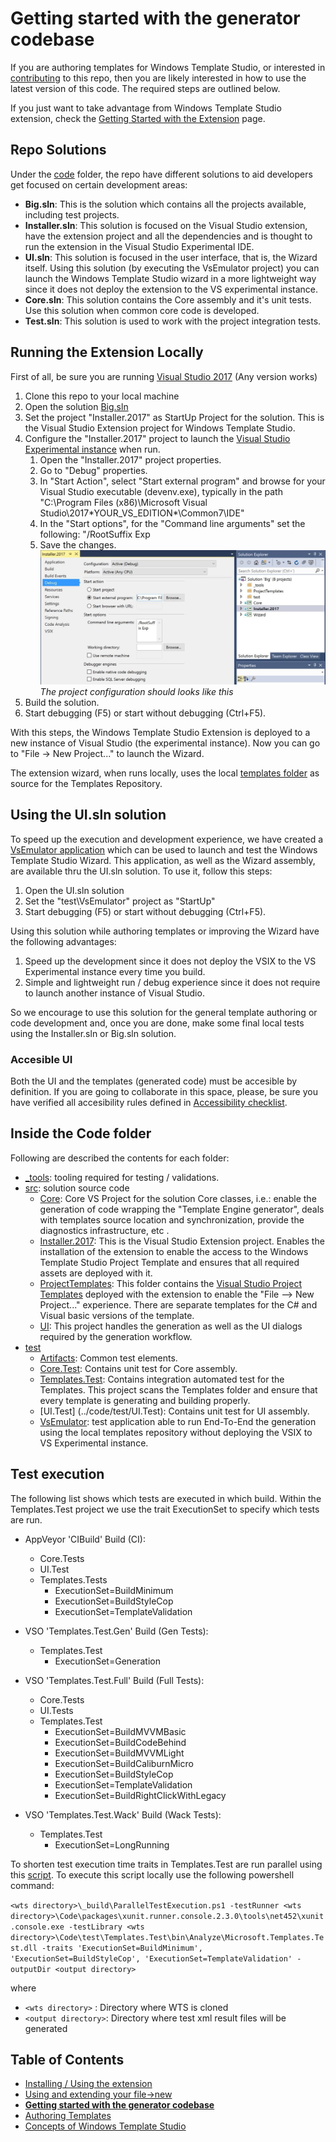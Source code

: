 # Getting started with the generator codebase

If you are authoring templates for Windows Template Studio, or interested in [contributing](../CONTRIBUTING.md) to this repo, then you are likely interested in how to use the latest version of this code. The required steps are outlined below.

If you just want to take advantage from Windows Template Studio extension, check the [Getting Started with the Extension](getting-started-extension.md) page.

## Repo Solutions

Under the [code](../code/) folder, the repo have different solutions to aid developers get focused on certain development areas:

* **Big.sln**: This is the solution which contains all the projects available, including test projects.
* **Installer.sln**: This solution is focused on the Visual Studio extension, have the extension project and all the dependencies and is thought to run the extension in the Visual Studio Experimental IDE.
* **UI.sln**: This solution is focused in the user interface, that is, the Wizard itself. Using this solution (by executing the VsEmulator project) you can launch the Windows Template Studio wizard in a more lightweight way since it does not deploy the extension to the VS experimental instance.
* **Core.sln**: This solution contains the Core assembly and it's unit tests. Use this solution when common core code is developed.
* **Test.sln**: This solution is used to work with the project integration tests.

## Running the Extension Locally

First of all, be sure you are running [Visual Studio 2017](https://www.visualstudio.com/downloads/) (Any version works)

1. Clone this repo to your local machine
1. Open the solution [Big.sln](../code/)
1. Set the project "Installer.2017" as StartUp Project for the solution. This is the Visual Studio Extension project for Windows Template Studio.
1. Configure the "Installer.2017" project to launch the [Visual Studio Experimental instance](https://msdn.microsoft.com/library/bb166560(v=vs.140).aspx) when run.
   1. Open the "Installer.2017" project properties.
   1. Go to "Debug" properties.
   1. In "Start Action", select "Start external program" and browse for your Visual Studio executable (devenv.exe), typically in the path "C:\Program Files (x86)\Microsoft Visual Studio\2017\*YOUR_VS_EDITION*\Common7\IDE\"
   1. In the "Start options", for the "Command line arguments" set the following: "/RootSuffix Exp
   1. Save the changes.
    ![Installer.2017 Configuration](./resources/getting-started/Installer2017.Debug.Config.JPG)
    *The project configuration should looks like this*
1. Build the solution.
1. Start debugging (F5) or start without debugging (Ctrl+F5).

With this steps, the Windows Template Studio Extension is deployed to a new instance of Visual Studio (the experimental instance). Now you can go to "File -> New Project..." to launch the Wizard.

The extension wizard, when runs locally, uses the local [templates folder](../templates) as source for the Templates Repository.

## Using the UI.sln solution

To speed up the execution and development experience, we have created a [VsEmulator application](../src/test) which can be used to launch and test the Windows Template Studio Wizard. This application, as well as the Wizard assembly, are available thru the UI.sln solution. To use it, follow this steps:

1. Open the UI.sln solution
1. Set the "test\VsEmulator" project as "StartUp"
1. Start debugging (F5) or start without debugging (Ctrl+F5).

Using this solution while authoring templates or improving the Wizard have the following advantages:

1. Speed up the development since it does not deploy the VSIX to the VS Experimental instance every time you build.
1. Simple and lightweight run / debug experience since it does not require to launch another instance of Visual Studio.

So we encourage to use this solution for the general template authoring or code development and, once you are done, make some final local tests using the Installer.sln or Big.sln solution.

### Accesible UI

Both the UI and the templates (generated code) must be accesible by definition. If you are going to collaborate in this space, please, be sure you have verified all accesibility rules defined in [Accessibility checklist](accesibility.md).

## Inside the Code folder

Following are described the contents for each folder:

* [_tools](../code/_tools): tooling required for testing / validations.
* [src](../code/src): solution source code
  * [Core](../code/src/core): Core VS Project for the solution Core classes, i.e.: enable the generation of code wrapping the "Template Engine generator", deals with templates source location and synchronization, provide the diagnostics infrastructure, etc .
  * [Installer.2017](../code/src/Installer.2017): This is the Visual Studio Extension project. Enables the installation of the extension to enable the access to the Windows Template Studio Project Template and ensures that all required assets are deployed with it.
  * [ProjectTemplates](../code/src/ProjectTemplates): This folder contains the [Visual Studio Project Templates](https://msdn.microsoft.com/library/ms247121.aspx) deployed with the extension to enable the "File --> New Project..." experience. There are separate templates for the C# and Visual basic versions of the template.
  * [UI](../code/src/UI): This project handles the generation as well as the UI dialogs required by the generation workflow.
* [test](../code/test)
  * [Artifacts](../code/test/Artifacts): Common test elements.
  * [Core.Test](../code/test/Core.Test): Contains unit test for Core assembly.
  * [Templates.Test](../code/test/Templates.Test): Contains integration automated test for the Templates. This project scans the Templates folder and ensure that every template is generating and building properly.
  * [UI.Test] (../code/test/UI.Test): Contains unit test for UI assembly.
  * [VsEmulator](../code/test/VsEmulator): test application able to run End-To-End the generation using the local templates repository without deploying the VSIX to VS Experimental instance.

## Test execution

The following list shows which tests are executed in which build. Within the Templates.Test project we use the trait ExecutionSet to specify which tests are run. 

* AppVeyor 'CIBuild' Build (CI):	
  * Core.Tests	
  * UI.Test	
  * Templates.Tests	
    * ExecutionSet=BuildMinimum
    * ExecutionSet=BuildStyleCop
    * ExecutionSet=TemplateValidation
		
* VSO 'Templates.Test.Gen' Build (Gen Tests):	
  * Templates.Test 
    * ExecutionSet=Generation

* VSO 'Templates.Test.Full'	Build (Full Tests):
  * Core.Tests	
  *	UI.Tests	
  *	Templates.Test
    * ExecutionSet=BuildMVVMBasic
    * ExecutionSet=BuildCodeBehind 
    * ExecutionSet=BuildMVVMLight
    * ExecutionSet=BuildCaliburnMicro
    * ExecutionSet=BuildStyleCop
    * ExecutionSet=TemplateValidation
    * ExecutionSet=BuildRightClickWithLegacy

* VSO 'Templates.Test.Wack'	Build (Wack Tests):
  * Templates.Test
    * ExecutionSet=LongRunning

To shorten test execution time traits in Templates.Test are run parallel using this [script](../_build/ParallelTestExecution.ps1).
To execute this script locally use the following powershell command:

`<wts directory>\_build\ParallelTestExecution.ps1 -testRunner <wts directory>\Code\packages\xunit.runner.console.2.3.0\tools\net452\xunit.console.exe -testLibrary <wts directory>\Code\test\Templates.Test\bin\Analyze\Microsoft.Templates.Test.dll -traits 'ExecutionSet=BuildMinimum', 'ExecutionSet=BuildStyleCop', 'ExecutionSet=TemplateValidation' -outputDir <output directory>`

where

* `<wts directory>` : Directory where WTS is cloned
* `<output directory>`: Directory where test xml result files will be generated

## Table of Contents

* [Installing / Using the extension](getting-started-extension.md)
* [Using and extending your file->new](getting-started-endusers.md)
* [**Getting started with the generator codebase**](getting-started-developers.md)
* [Authoring Templates](templates.md)
* [Concepts of Windows Template Studio](readme.md)
